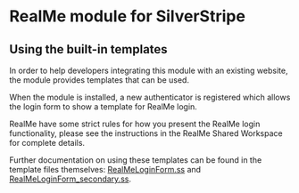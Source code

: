 # RealMe module for SilverStripe

## Using the built-in templates

In order to help developers integrating this module with an existing website, the module provides templates that can be used.

When the module is installed, a new authenticator is registered which allows the login form to show a template for RealMe login.

RealMe have some strict rules for how you present the RealMe login functionality, please see the instructions in the RealMe Shared Workspace for complete details.

Further documentation on using these templates can be found in the template files themselves: [RealMeLoginForm.ss](../../templates/Includes/RealMeLoginForm.ss) and [RealMeLoginForm_secondary.ss](../../templates/Includes/RealMeLoginForm_secondary.ss).